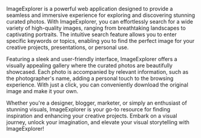 ImageExplorer is a powerful web application designed to provide a seamless and immersive experience for exploring and discovering stunning curated photos. With ImageExplorer, you can effortlessly search for a wide variety of high-quality images, ranging from breathtaking landscapes to captivating portraits. The intuitive search feature allows you to enter specific keywords or topics, enabling you to find the perfect image for your creative projects, presentations, or personal use.

Featuring a sleek and user-friendly interface, ImageExplorer offers a visually appealing gallery where the curated photos are beautifully showcased. Each photo is accompanied by relevant information, such as the photographer's name, adding a personal touch to the browsing experience. With just a click, you can conveniently download the original image and make it your own.

Whether you're a designer, blogger, marketer, or simply an enthusiast of stunning visuals, ImageExplorer is your go-to resource for finding inspiration and enhancing your creative projects. Embark on a visual journey, unlock your imagination, and elevate your visual storytelling with ImageExplorer!
